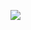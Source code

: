 [![](https://comsysto.github.io/Display-Override-PropertyList-File-Parser-and-Generator-with-HiDPI-Support-For-Scaled-Resolutions//assets/images/opengraph.png)](https://comsysto.github.io/Display-Override-PropertyList-File-Parser-and-Generator-with-HiDPI-Support-For-Scaled-Resolutions/)
